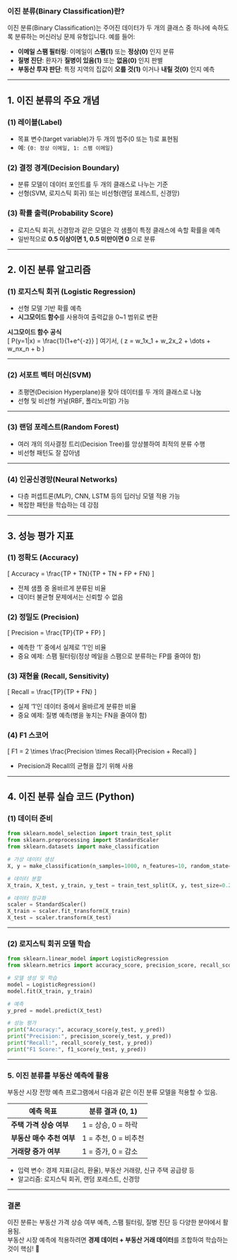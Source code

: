 ### **이진 분류(Binary Classification)란?**
이진 분류(Binary Classification)는 주어진 데이터가 두 개의 클래스 중 하나에 속하도록 분류하는 머신러닝 문제 유형입니다. 예를 들어:

- **이메일 스팸 필터링**: 이메일이 **스팸(1)** 또는 **정상(0)** 인지 분류
- **질병 진단**: 환자가 **질병이 있음(1)** 또는 **없음(0)** 인지 판별
- **부동산 투자 판단**: 특정 지역의 집값이 **오를 것(1)** 이거나 **내릴 것(0)** 인지 예측

---

## **1. 이진 분류의 주요 개념**
### **(1) 레이블(Label)**
- 목표 변수(target variable)가 두 개의 범주(0 또는 1)로 표현됨
- 예: `{0: 정상 이메일, 1: 스팸 이메일}`

### **(2) 결정 경계(Decision Boundary)**
- 분류 모델이 데이터 포인트를 두 개의 클래스로 나누는 기준
- 선형(SVM, 로지스틱 회귀) 또는 비선형(랜덤 포레스트, 신경망)

### **(3) 확률 출력(Probability Score)**
- 로지스틱 회귀, 신경망과 같은 모델은 각 샘플이 특정 클래스에 속할 확률을 예측
- 일반적으로 **0.5 이상이면 1, 0.5 미만이면 0** 으로 분류

---

## **2. 이진 분류 알고리즘**
### **(1) 로지스틱 회귀 (Logistic Regression)**
- 선형 모델 기반 확률 예측
- **시그모이드 함수**를 사용하여 출력값을 0~1 범위로 변환

**시그모이드 함수 공식**  
\[
P(y=1|x) = \frac{1}{1+e^{-z}}
\]
여기서, \( z = w_1x_1 + w_2x_2 + \dots + w_nx_n + b \)

---

### **(2) 서포트 벡터 머신(SVM)**
- 초평면(Decision Hyperplane)을 찾아 데이터를 두 개의 클래스로 나눔
- 선형 및 비선형 커널(RBF, 폴리노미얼) 가능

---

### **(3) 랜덤 포레스트(Random Forest)**
- 여러 개의 의사결정 트리(Decision Tree)를 앙상블하여 최적의 분류 수행
- 비선형 패턴도 잘 잡아냄

---

### **(4) 인공신경망(Neural Networks)**
- 다층 퍼셉트론(MLP), CNN, LSTM 등의 딥러닝 모델 적용 가능
- 복잡한 패턴을 학습하는 데 강점

---

## **3. 성능 평가 지표**
### **(1) 정확도 (Accuracy)**
\[
Accuracy = \frac{TP + TN}{TP + TN + FP + FN}
\]
- 전체 샘플 중 올바르게 분류된 비율
- 데이터 불균형 문제에서는 신뢰할 수 없음

### **(2) 정밀도 (Precision)**
\[
Precision = \frac{TP}{TP + FP}
\]
- 예측한 ‘1’ 중에서 실제로 ‘1’인 비율
- 중요 예제: 스팸 필터링(정상 메일을 스팸으로 분류하는 FP를 줄여야 함)

### **(3) 재현율 (Recall, Sensitivity)**
\[
Recall = \frac{TP}{TP + FN}
\]
- 실제 ‘1’인 데이터 중에서 올바르게 분류한 비율
- 중요 예제: 질병 예측(병을 놓치는 FN을 줄여야 함)

### **(4) F1 스코어**
\[
F1 = 2 \times \frac{Precision \times Recall}{Precision + Recall}
\]
- Precision과 Recall의 균형을 잡기 위해 사용

---

## **4. 이진 분류 실습 코드 (Python)**
### **(1) 데이터 준비**
```python
from sklearn.model_selection import train_test_split
from sklearn.preprocessing import StandardScaler
from sklearn.datasets import make_classification

# 가상 데이터 생성
X, y = make_classification(n_samples=1000, n_features=10, random_state=42)

# 데이터 분할
X_train, X_test, y_train, y_test = train_test_split(X, y, test_size=0.2, random_state=42)

# 데이터 정규화
scaler = StandardScaler()
X_train = scaler.fit_transform(X_train)
X_test = scaler.transform(X_test)
```

---

### **(2) 로지스틱 회귀 모델 학습**
```python
from sklearn.linear_model import LogisticRegression
from sklearn.metrics import accuracy_score, precision_score, recall_score, f1_score

# 모델 생성 및 학습
model = LogisticRegression()
model.fit(X_train, y_train)

# 예측
y_pred = model.predict(X_test)

# 성능 평가
print("Accuracy:", accuracy_score(y_test, y_pred))
print("Precision:", precision_score(y_test, y_pred))
print("Recall:", recall_score(y_test, y_pred))
print("F1 Score:", f1_score(y_test, y_pred))
```

---

### **5. 이진 분류를 부동산 예측에 활용**
부동산 시장 전망 예측 프로그램에서 다음과 같은 이진 분류 모델을 적용할 수 있음.

| 예측 목표 | 분류 결과 (0, 1) |
|-----------|-----------------|
| **주택 가격 상승 여부** | 1 = 상승, 0 = 하락 |
| **부동산 매수 추천 여부** | 1 = 추천, 0 = 비추천 |
| **거래량 증가 여부** | 1 = 증가, 0 = 감소 |

- 입력 변수: 경제 지표(금리, 환율), 부동산 거래량, 신규 주택 공급량 등
- 알고리즘: 로지스틱 회귀, 랜덤 포레스트, 신경망

---

### **결론**
이진 분류는 부동산 가격 상승 여부 예측, 스팸 필터링, 질병 진단 등 다양한 분야에서 활용됨.  
부동산 시장 예측에 적용하려면 **경제 데이터 + 부동산 거래 데이터**를 조합하여 학습하는 것이 핵심! 🚀  
